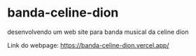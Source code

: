 # banda-celine-dion
desenvolvendo um web site para banda musical da celine dion

Link do webpage: https://banda-celine-dion.vercel.app/
